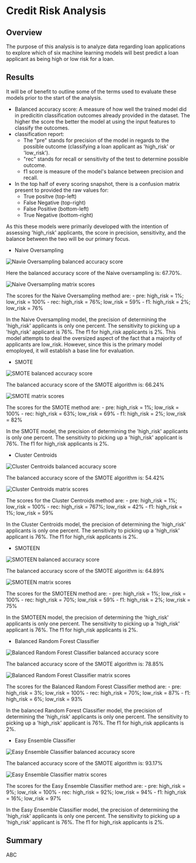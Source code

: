 # Credit Risk Analysis

## Overview

The purpose of this analysis is to analyze data regarding loan applications to explore which of six machine learning models 
will best predict a loan applicant as being high or low risk for a loan.

## Results

It will be of benefit to outline some of the terms used to evaluate these models prior to the start of the analysis.
 - Balanced accuracy score: A measure of how well the trained model did in predicitin classification outcomes already provided in the dataset. The higher the score
 the better the model at using the input features to classify the outcomes.
 - classification report:
 	- The "pre" stands for precision of the model in regards to the possible outcome (classifying a loan applicant as 'high_risk' or 'low_risk').
	- "rec" stands for recall or sensitivity of the test to determine possible outcome.
	- f1 score is measure of the model's balance between precision and recall.
 - In the top half of every scoring snapshot, there is a confusion matrix present to provided the raw values for: 
 	- True positve (top-left)
	- False Negative (top-right)
	- False Positive (bottom-left)
	- True Negative (bottom-right)
	
As this these models were primarily developed with the intention of assessing 'high_risk' applicants, the score in precision, sensitivity, and the balance
between the two will be our primary focus.

- Naive Oversampling

![Navie Oversampling balanced accuracy score](https://github.com/MattK1454/Credit_Risk_Analysis/blob/main/Resources/images/naive_over_sampling_balanced_score.png)

Here the balanced accuracy score of the Naive oversampling is: 67.70%.

![Naive Oversampling matrix scores](https://github.com/MattK1454/Credit_Risk_Analysis/blob/main/Resources/images/naive_over_sampling_matix_scores.png)

The scores for the Naive Oversampling method are:
	- pre: high_risk = 1%; low_risk = 100%
	- rec: high_risk = 76%; low_risk = 59%
	- f1: high_risk = 2%; low_risk = 76%
	
In the Naive Oversampling model, the precision of determining the 'high_risk' applicants is only one percent. The sensitivity to picking up a 
'high_risk' applicant is 76%. The f1 for high_risk applicants is 2%. This model attempts to deal the oversized aspect of the fact that a majority
of applicants are low_risk. However, since this is the primary model emoployed, it will establish a base line for evaluation.

- SMOTE

![SMOTE balanced accuracy score](https://github.com/MattK1454/Credit_Risk_Analysis/blob/main/Resources/images/SMOTE_balanced_score.png)

The balanced accuracy score of the SMOTE algorithm is: 66.24%

![SMOTE matrix scores](https://github.com/MattK1454/Credit_Risk_Analysis/blob/main/Resources/images/SMOTE_matrix_scores.png)

The scores for the SMOTE method are:
	- pre: high_risk = 1%; low_risk = 100%
	- rec: high_risk = 63%; low_risk = 69%
	- f1: high_risk = 2%; low_risk = 82%
	
In the SMOTE model, the precision of determining the 'high_risk' applicants is only one percent. The sensitivity to picking up a 
'high_risk' applicant is 76%. The f1 for high_risk applicants is 2%. 

- Cluster Centroids

![Cluster Centroids balanced accuracy score](https://github.com/MattK1454/Credit_Risk_Analysis/blob/main/Resources/images/clustercentroids_under_sampling_balanced_score.png)

The balanced accuracy score of the SMOTE algorithm is: 54.42%

![Cluster Centroids matrix scores](https://github.com/MattK1454/Credit_Risk_Analysis/blob/main/Resources/images/clustercentroids_under_sampling_matrix_scores.png)

The scores for the Cluster Centroids method are:
	- pre: high_risk = 1%; low_risk = 100%
	- rec: high_risk = 767%; low_risk = 42%
	- f1: high_risk = 1%; low_risk = 59%
	
In the Cluster Centroids model, the precision of determining the 'high_risk' applicants is only one percent. The sensitivity to picking up a 
'high_risk' applicant is 76%. The f1 for high_risk applicants is 2%. 

- SMOTEEN

![SMOTEEN balanced accuracy score](https://github.com/MattK1454/Credit_Risk_Analysis/blob/main/Resources/images/SMOTEENN_balanced_score.png)

The balanced accuracy score of the SMOTE algorithm is: 64.89%

![SMOTEEN matrix scores](https://github.com/MattK1454/Credit_Risk_Analysis/blob/main/Resources/images/SMOTEENN_matrix_scores.png)

The scores for the SMOTEEN method are:
	- pre: high_risk = 1%; low_risk = 100%
	- rec: high_risk = 70%; low_risk = 59%
	- f1: high_risk = 2%; low_risk = 75%
	
In the SMOTEEN model, the precision of determining the 'high_risk' applicants is only one percent. The sensitivity to picking up a 
'high_risk' applicant is 76%. The f1 for high_risk applicants is 2%. 

- Balanced Random Forest Classifier

![Balanced Random Forest Classifier balanced accuracy score](https://github.com/MattK1454/Credit_Risk_Analysis/blob/main/Resources/images/balanced_random_forest_balanced_score.png)

The balanced accuracy score of the SMOTE algorithm is: 78.85%

![Balanced Random Forest Classifier matrix scores](https://github.com/MattK1454/Credit_Risk_Analysis/blob/main/Resources/images/balanced_random_forest_matrix_scores.png)

The scores for the Balanced Random Forest Classifier method are:
	- pre: high_risk = 3%; low_risk = 100%
	- rec: high_risk = 70%; low_risk = 87%
	- f1: high_risk = 6%; low_risk = 93%
	
In the balanced Random Forest Classifier model, the precision of determining the 'high_risk' applicants is only one percent. The sensitivity to picking up a 
'high_risk' applicant is 76%. The f1 for high_risk applicants is 2%. 

- Easy Ensemble Classifier

![Easy Ensemble Classifier balanced accuracy score](https://github.com/MattK1454/Credit_Risk_Analysis/blob/main/Resources/images/easy_ensemble_balanced_score.png)

The balanced accuracy score of the SMOTE algorithm is: 93.17%

![Easy Ensemble Classifier matrix scores](https://github.com/MattK1454/Credit_Risk_Analysis/blob/main/Resources/images/easy_ensemble_matrix_scores.png)

The scores for the Easy Ensemble Classifier method are:
	- pre: high_risk = 9%; low_risk = 100%
	- rec: high_risk = 92%; low_risk = 94%
	- f1: high_risk = 16%; low_risk = 97%
	
In the Easy Ensemble Classifier model, the precision of determining the 'high_risk' applicants is only one percent. The sensitivity to picking up a 
'high_risk' applicant is 76%. The f1 for high_risk applicants is 2%. 

## Summary

ABC